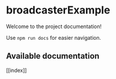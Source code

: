 # broadcasterExample

Welcome to the project documentation!

Use `npm run docs` for easier navigation.

## Available documentation

[[index]]
